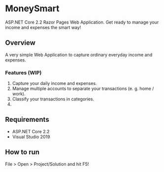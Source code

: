 # MoneySmart

ASP.NET Core 2.2 Razor Pages Web Application.
Get ready to manage your income and expenses the smart way!

## Overview

A very simple Web Application to capture ordinary everyday income and expenses.

### Features (WIP)

1.	Capture your daily income and expenses.
2.	Manage multiple accounts to separate your transactions (e. g. home / work).
3.	Classify your transactions in categories.
4.	

## Requirements

- ASP.NET Core 2.2
- Visual Studio 2019

## How to run

File > Open > Project/Solution and hit F5!
